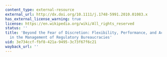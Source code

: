 ```yaml
---
content_type: external-resource
external_url: http://dx.doi.org/10.1111/j.1748-5991.2010.01083.x
has_external_license_warning: true
license: https://en.wikipedia.org/wiki/All_rights_reserved
status: ''
title: 'Beyond the Fear of Discretion: Flexibility, Performance, and Accountability
  in the Management of Regulatory Bureaucracies'
uid: 3e734ccf-fbf8-421a-9495-3c73f67f6c21
wayback_url: ''
---
```

